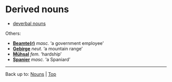 # Derived nouns

- [deverbal nouns](deverbalNouns.md)

Others:
- **[Beamte(r)](b/be/Beamter.md)** *masc.* ‘a government employee’
- **[Gebirge](g/ge/Gebirge.md)** *neut.* ‘a mountain range’
- **[Mühsal](m/mue/Muehsal.md)** *fem.* ‘hardship’
- **[Spanier](s/sp/Spanier.md)** *masc.* ‘a Spaniard’

----

Back up to: [Nouns](index.md) | [Top](../../index.md)
